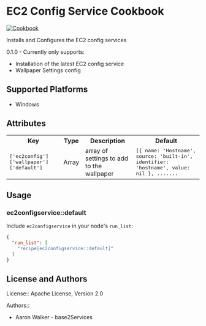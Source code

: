 # EC2 Config Service Cookbook
[![Cookbook](http://img.shields.io/cookbook/v/ec2configservice.svg)](https://github.com/base2Services/ec2configservice_cookbook)

Installs and Configures the EC2 config services

0.1.0 - Currently only supports:
  * Installation of the latest EC2 config service
  * Wallpaper Settings config

## Supported Platforms

 * Windows

## Attributes

<table>
  <tr>
    <th>Key</th>
    <th>Type</th>
    <th>Description</th>
    <th>Default</th>
  </tr>
  <tr>
    <td><tt>['ec2config']['wallpaper']['default']</tt></td>
    <td>Array</td>
    <td>array of settings to add to the wallpaper</td>
    <td>
      <tt>[{
            name: 'Hostname',
            source: 'built-in',
            identifier: 'hostname',
            value: nil
          },
          .......
      </tt>
    </td>
  </tr>
</table>

## Usage

### ec2configservice::default

Include `ec2configservice` in your node's `run_list`:

```json
{
  "run_list": [
    "recipe[ec2configservice::default]"
  ]
}
```

## License and Authors
License:: Apache License, Version 2.0

Authors::
 * Aaron Walker - base2Services

